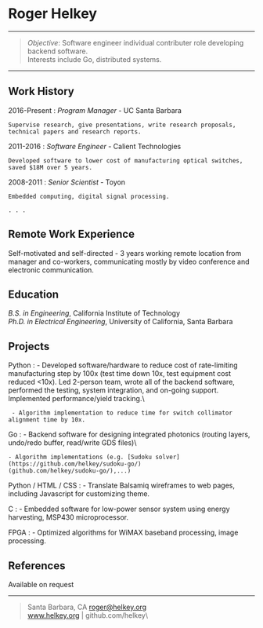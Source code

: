 >
Roger Helkey
=========================

----

> <i>Objective</i>: Software engineer individual contributer role developing backend software.\
>    Interests include Go, distributed systems.

----


Work History
----------

2016-Present
:   <i>Program Manager</i> - UC Santa Barbara

    Supervise research, give presentations, write research proposals, technical papers and research reports.

2011-2016
:   <i>Software Engineer</i> - Calient Technologies

    Developed software to lower cost of manufacturing optical switches, saved $18M over 5 years. 

2008-2011
:    <i>Senior Scientist</i> - Toyon

    Embedded computing, digital signal processing.

    . . .


Remote Work Experience
------------
Self-motivated and self-directed - 3 years working remote location from manager and co-workers, 
  communicating mostly by video conference and electronic communication.


Education
---------
<i>B.S. in Engineering</i>, California Institute of Technology\
<i>Ph.D. in Electrical Engineering</i>, University of California, Santa Barbara


Projects
------------
Python
:    - Developed software/hardware to reduce cost of rate-limiting manufacturing step by 100x 
     (test time down 10x, test equipment cost reduced <10x).
	 Led 2-person team, wrote all of the backend software, performed the testing, 
	 system integration, and on-going support. Implemented performance/yield tracking.\


     - Algorithm implementation to reduce time for switch collimator alignment time by 10x.


Go
:   - Backend software for designing integrated photonics (routing layers, undo/redo buffer, read/write GDS files)\


    - Algorithm implementations (e.g. [Sudoku solver](https://github.com/helkey/sudoku-go/)
	(github.com/helkey/sudoku-go/),...)

Python / HTML / CSS
:   - Translate Balsamiq wireframes to web pages, including Javascript for customizing theme.

C
:   - Embedded software for low-power sensor system using energy harvesting, MSP430 microprocessor. 


FPGA
:   - Optimized algorithms for WiMAX baseband processing, image processing.


References
------------
Available on request


----
> Santa Barbara, CA
> <roger@helkey.org>\
> www.helkey.org | github.com/helkey\

